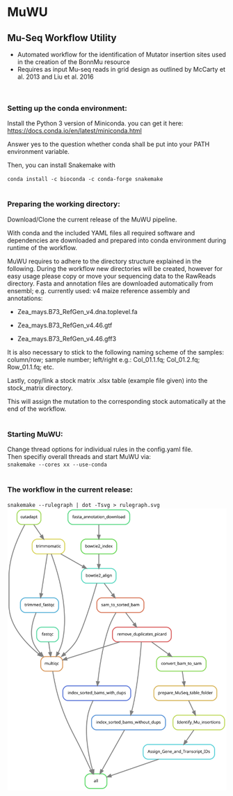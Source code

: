 # MuWU
## Mu-Seq Workflow Utility 

- Automated workflow for the identification of Mutator insertion sites used in the creation of the BonnMu resource
- Requires as input Mu-seq reads in grid design as outlined by McCarty et al. 2013 and Liu et al. 2016 
<br>  

### Setting up the conda environment: 
Install the Python 3 version of Miniconda.
you can get it here: https://docs.conda.io/en/latest/miniconda.html

Answer yes to the question whether conda shall be put into your PATH environment variable.

Then, you can install Snakemake with

`conda install -c bioconda -c conda-forge snakemake`  
<br>  

### Preparing the working directory:

Download/Clone the current release of the MuWU pipeline.

With conda and the included YAML files all required software and dependencies are downloaded and prepared into conda environment during runtime of the workflow.

MuWU requires to adhere to the directory structure explained in the following.
During the workflow new directories will be created, however for easy usage please copy or move your sequencing data to the RawReads directory. 
Fasta and annotation files are downloaded automatically from ensembl; e.g. currently used: v4 maize reference assembly and annotations:

- Zea_mays.B73_RefGen_v4.dna.toplevel.fa

- Zea_mays.B73_RefGen_v4.46.gtf

- Zea_mays.B73_RefGen_v4.46.gff3


It is also necessary to stick to the following naming scheme of the samples:
column/row; sample number; left/right
e.g.:
Col_01.1.fq; 
Col_01.2.fq; 
Row_01.1.fq; 
etc. 

Lastly, copy/link a stock matrix .xlsx table (example file given) into the stock_matrix directory.

This will assign the mutation to the corresponding stock automatically at the end of the workflow.  
<br>  

### Starting MuWU:
Change thread options for individual rules in the config.yaml file.  
Then specifiy overall threads and start MuWU via:  
`snakemake --cores xx --use-conda`  
<br>  

### The workflow in the current release:
`snakemake --rulegraph | dot -Tsvg > rulegraph.svg`
![Alt text](./rulegraph.svg)
